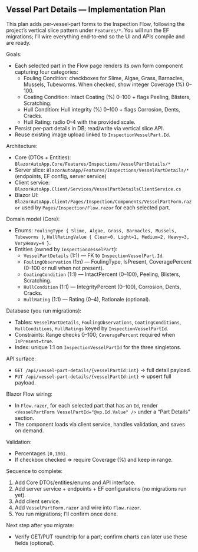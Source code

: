 ## Vessel Part Details — Implementation Plan

This plan adds per‑vessel‑part forms to the Inspection Flow, following the project’s vertical slice pattern under `Features/*`. You will run the EF migrations; I’ll wire everything end‑to‑end so the UI and APIs compile and are ready.

Goals:
- Each selected part in the Flow page renders its own form component capturing four categories:
  - Fouling Condition: checkboxes for Slime, Algae, Grass, Barnacles, Mussels, Tubeworms. When checked, show integer Coverage (%) 0–100.
  - Coating Condition: Intact Coating (%) 0–100 + flags Peeling, Blisters, Scratching.
  - Hull Condition: Hull integrity (%) 0–100 + flags Corrosion, Dents, Cracks.
  - Hull Rating: radio 0–4 with the provided scale.
- Persist per‑part details in DB; read/write via vertical slice API.
- Reuse existing image upload linked to `InspectionVesselPart.Id`.

Architecture:
- Core (DTOs + Entities): `BlazorAutoApp.Core/Features/Inspections/VesselPartDetails/*`
- Server slice: `BlazorAutoApp/Features/Inspections/VesselPartDetails/*` (endpoints, EF config, server service)
- Client service: `BlazorAutoApp.Client/Services/VesselPartDetailsClientService.cs`
- Blazor UI: `BlazorAutoApp.Client/Pages/Inspection/Components/VesselPartForm.razor` used by `Pages/Inspection/Flow.razor` for each selected part.

Domain model (Core):
- Enums: `FoulingType { Slime, Algae, Grass, Barnacles, Mussels, Tubeworms }`, `HullRatingValue { Clean=0, Light=1, Medium=2, Heavy=3, VeryHeavy=4 }`.
- Entities (owned by `InspectionVesselPart`):
  - `VesselPartDetails` (1:1) — FK to `InspectionVesselPart.Id`.
  - `FoulingObservation` (1:n) — FoulingType, IsPresent, CoveragePercent (0–100 or null when not present).
  - `CoatingCondition` (1:1) — IntactPercent (0–100), Peeling, Blisters, Scratching.
  - `HullCondition` (1:1) — IntegrityPercent (0–100), Corrosion, Dents, Cracks.
  - `HullRating` (1:1) — Rating (0–4), Rationale (optional).

Database (you run migrations):
- Tables: `VesselPartDetails`, `FoulingObservations`, `CoatingConditions`, `HullConditions`, `HullRatings` keyed by `InspectionVesselPartId`.
- Constraints: Range checks 0–100; `CoveragePercent` required when `IsPresent=true`.
- Index: unique 1:1 on `InspectionVesselPartId` for the three singletons.

API surface:
- `GET /api/vessel-part-details/{vesselPartId:int}` → full detail payload.
- `PUT /api/vessel-part-details/{vesselPartId:int}` → upsert full payload.

Blazor Flow wiring:
- In `Flow.razor`, for each selected part that has an `Id`, render `<VesselPartForm VesselPartId="@vp.Id.Value" />` under a “Part Details” section.
- The component loads via client service, handles validation, and saves on demand.

Validation:
- Percentages `[0,100]`.
- If checkbox checked ⇒ require Coverage (%) and keep in range.

Sequence to complete:
1) Add Core DTOs/entities/enums and API interface.
2) Add server service + endpoints + EF configurations (no migrations run yet).
3) Add client service.
4) Add `VesselPartForm.razor` and wire into `Flow.razor`.
5) You run migrations; I’ll confirm once done.

Next step after you migrate:
- Verify GET/PUT roundtrip for a part; confirm charts can later use these fields (optional).

